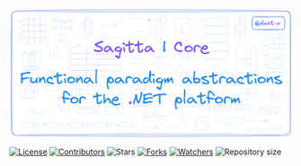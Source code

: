 [![Sagitta | Core](readme.png)](https://github.com/daht-x "By @daht-x")

[![License](https://img.shields.io/github/license/daht-x/sagitta-core?style=for-the-badge&label=LICENSE&labelColor=000000&color=7950F2)](https://github.com/daht-x/sagitta-core/blob/main/license)
[![Contributors](https://img.shields.io/github/contributors/daht-x/sagitta-core?style=for-the-badge&label=CONTRIBUTORS&labelColor=000000&color=228BE6)](https://github.com/daht-x/sagitta-core/graphs/contributors)
![Stars](https://img.shields.io/github/stars/daht-x/sagitta-core?style=for-the-badge&label=STARS&labelColor=000000&color=7950F2)
[![Forks](https://img.shields.io/github/forks/daht-x/sagitta-core?style=for-the-badge&label=FORKS&labelColor=000000&color=228BE6)](https://github.com/daht-x/sagitta-core/forks)
[![Watchers](https://img.shields.io/github/watchers/daht-x/sagitta-core?style=for-the-badge&label=WATCHERS&labelColor=000000&color=7950F2)](https://github.com/daht-x/sagitta-core/watchers)
![Repository size](https://img.shields.io/github/repo-size/daht-x/sagitta-core?style=for-the-badge&label=REPOSITORY%20SIZE&labelColor=000000&color=228BE6)
